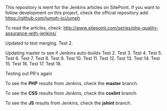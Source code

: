 This repository is ment for the Jenkins articles on SitePoint. If you want to follow development on this project, check the official repository add: https://github.com/jumph-io/Jumph

To read the articles, check: http://www.sitepoint.com/series/php-quality-assurance-with-jenkins/

Updated to test merging.
Test 2.

Updating master to see if Jenkins auto-builds
Test 2.
Test 3.
Test 4.
Test 5.
Test 6.
Test 7.
Test 8.
Test 9.
Test 10.
Test 11.
Test 12.
Test 13.
Test 14.
Test 15.
Test 16.
Test 17.
Test 18.

Testing out PR's again

To see the **PHP** results from Jenkins, check the **master** branch.

To see the **CSS** results from Jenkins, check the **csslint** branch.

To see the **JS** results from Jenkins, check the **jshint** branch.

